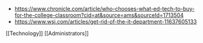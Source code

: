   - https://www.chronicle.com/article/who-chooses-what-ed-tech-to-buy-for-the-college-classroom?cid=at&source=ams&sourceId=1713504
  - https://www.wsj.com/articles/get-rid-of-the-it-department-11637605133

[[Technology]]
[[Administrators]]